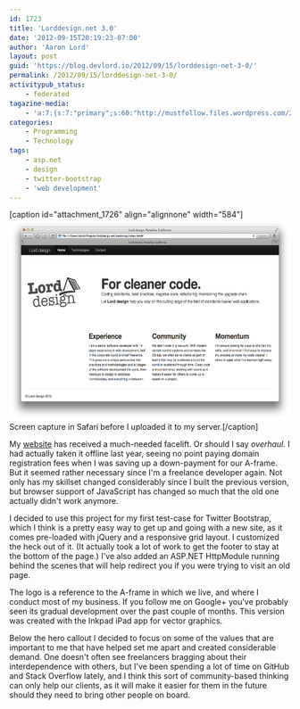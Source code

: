 ```yaml
---
id: 1723
title: 'Lorddesign.net 3.0'
date: '2012-09-15T20:19:23-07:00'
author: 'Aaron Lord'
layout: post
guid: 'https://blog.devlord.io/2012/09/15/lorddesign-net-3-0/'
permalink: /2012/09/15/lorddesign-net-3-0/
activitypub_status:
    - federated
tagazine-media:
    - 'a:7:{s:7:"primary";s:60:"http://mustfollow.files.wordpress.com/2012/09/screenshot.png";s:6:"images";a:1:{s:60:"http://mustfollow.files.wordpress.com/2012/09/screenshot.png";a:6:{s:8:"file_url";s:60:"http://mustfollow.files.wordpress.com/2012/09/screenshot.png";s:5:"width";i:1362;s:6:"height";i:844;s:4:"type";s:5:"image";s:4:"area";i:1149528;s:9:"file_path";b:0;}}s:6:"videos";a:0:{}s:11:"image_count";i:1;s:6:"author";s:8:"28099389";s:7:"blog_id";s:8:"28571045";s:9:"mod_stamp";s:19:"2012-09-16 04:38:24";}'
categories:
    - Programming
    - Technology
tags:
    - asp.net
    - design
    - twitter-bootstrap
    - 'web development'
---
```


[caption id="attachment_1726" align="alignnone" width="584"]<a href="/assets/img/2012/09/screenshot.png"><img class="size-full wp-image-1726" title="Lord design" src="/assets/img/2012/09/screenshot.png" alt="Lord design" width="584" height="361" /></a> Screen capture in Safari before I uploaded it to my server.[/caption]

My <a title="Lord design" href="http://lorddesign.net">website</a> has received a much-needed facelift. Or should I say <em>overhaul.</em> I had actually taken it offline last year, seeing no point paying domain registration fees when I was saving up a down-payment for our A-frame. But it seemed rather necessary since I'm a freelance developer again. Not only has my skillset changed considerably since I built the previous version, but browser support of JavaScript has changed so much that the old one actually didn't work anymore.

I decided to use this project for my first test-case for Twitter Bootstrap, which I think is a pretty easy way to get up and going with a new site, as it comes pre-loaded with jQuery and a responsive grid layout. I customized the heck out of it. (It actually took a lot of work to get the footer to stay at the bottom of the page.) I've also added an ASP.NET HttpModule running behind the scenes that will help redirect you if you were trying to visit an old page.

The logo is a reference to the A-frame in which we live, and where I conduct most of my business. If you follow me on Google+ you've probably seen its gradual development over the past couple of months. This version was created with the Inkpad iPad app for vector graphics.

Below the hero callout I decided to focus on some of the values that are important to me that have helped set me apart and created considerable demand. One doesn't often see freelancers bragging about their interdependence with others, but I've been spending a lot of time on GitHub and Stack Overflow lately, and I think this sort of community-based thinking can only help our clients, as it will make it easier for them in the future should they need to bring other people on board.